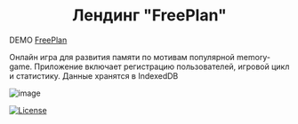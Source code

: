 <h1 align="center">Лендинг "FreePlan"</h1>

DEMO [FreePlan](https://zena86.github.io/FreePlan/)
<p>Онлайн игра для развития памяти по мотивам
популярной memory-game. Приложение включает регистрацию
пользователей, игровой цикл и статистику. Данные хранятся в
IndexedDB</p>

![image](https://user-images.githubusercontent.com/76158579/126616535-850f88b2-018b-4c26-b0ce-71395e90419b.png)


[![License](https://img.shields.io/badge/License-Apache%202.0-blue.svg)](https://opensource.org/licenses/Apache-2.0)
